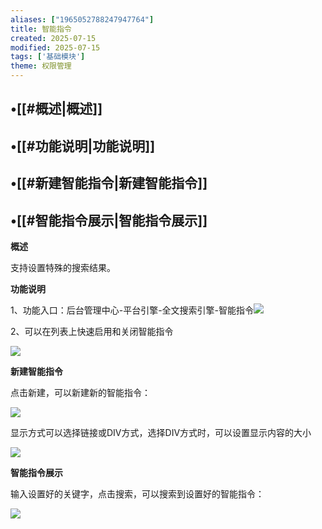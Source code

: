 ```yaml
---
aliases: ["1965052788247947764"]
title: 智能指令
created: 2025-07-15
modified: 2025-07-15
tags: ['基础模块']
theme: 权限管理
---
```


## •[[#概述|概述]]

## •[[#功能说明|功能说明]]

## •[[#新建智能指令|新建智能指令]]

## •[[#智能指令展示|智能指令展示]]

**概述**

支持设置特殊的搜索结果。

**功能说明**

1、功能入口：后台管理中心-平台引擎-全文搜索引擎-智能指令![](1a8adf1ee6d01d2b0d98242ce9f2b0e7.jpg)

2、可以在列表上快速启用和关闭智能指令

![](293c6a3f74e1e3c805ceec16dcf1f21a.jpg)

**新建智能指令**

点击新建，可以新建新的智能指令：

![](da543baa11683483bbc2d8e5474d51a3.jpg)

显示方式可以选择链接或DIV方式，选择DIV方式时，可以设置显示内容的大小

![](cf5b0358fbc4758d8e5c025cdbd10e34.jpg)

**智能指令展示**

输入设置好的关键字，点击搜索，可以搜索到设置好的智能指令：

![](d16550d1269f2d5846c9d135f4af6f9a.jpg)